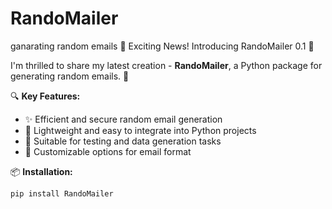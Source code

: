 # RandoMailer
ganarating random emails
🚀 Exciting News! Introducing RandoMailer 0.1 📧

 
I'm thrilled to share my latest creation - **RandoMailer**, a Python package for generating random emails. 🌟

🔍 **Key Features:**
- ✨ Efficient and secure random email generation
- 🚀 Lightweight and easy to integrate into Python projects
- 🧪 Suitable for testing and data generation tasks
- 🎨 Customizable options for email format

📦 **Installation:**
```bash
pip install RandoMailer

